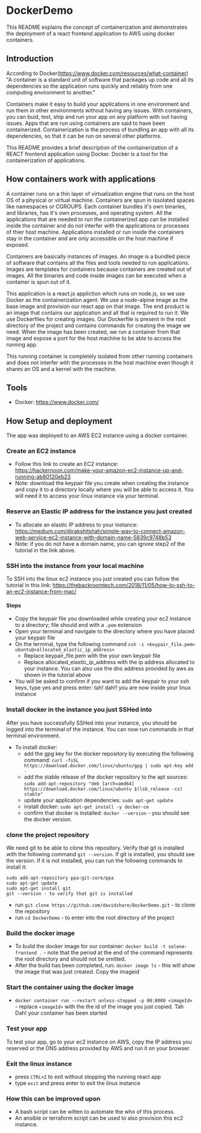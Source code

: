 # DockerDemo
This README explains the concept of containerization and demonstrates the deployment of a react frontend application to AWS using docker containers.


## Introduction
According to Docker(https://www.docker.com/resources/what-container) "A container is a standard unit of software that packages up code and all its dependencies so the application runs quickly and reliably from one computing environment to another."

Containers make it easy to build your applications in one environment and run them in other environments without having any issues. With containers, you can buid, test, ship and run your app on any platform with out having issues. Apps that are run using containers are said to have been containerized. Containerization is the process of bundling an app with all its dependencies, so that it can be run on several other platforms. 

This README provides a brief description of the containerization of a REACT frontend application using Docker. Docker is a tool for the containerization of applications.

## How containers work with applications
A container runs on a thin layer of virtualization engine that runs on the host OS of a physical or virtual machine. Containers are spun in issolated spaces like namespaces or CGROUPS. Each container bundles it's own binaries, and libraries, has it's own processes, and operating system. All the applications that are needed to run the containerized app can be installed inside the container and do not interfer with the applications or processes of thier host machine. Applications installed or run inside the containers stay in the container and are only accessible on the host machine if exposed.

Containers are basically instances of images. An image is a bundled piece of software that contains all the files and tools needed to run applications. Images are templates for containers because containers are created out of images. All the binaries and code inside images can be executed when a container is spun out of it.

This application is a react.js appliction which runs on node.js, so we use Docker as the containerization agent. We use a node-alpine image as the base image and provision our react app on that image. The end product is an image that contains our application and all that is required to run it. We use Dockerfiles for creating images. Our Dockerfile is present in the root directory of the project and contains commands for creating the image we need. When the image has been created, we run a container from that image and expose a port for the host machine to be able to access the running app.

This running container is completely isolated from other running containers and does not interfer with the processes in the host machine even though it shares an OS and a kernel with the machine.

## Tools
- Docker: https://www.docker.com/


## How Setup and deployment
The app was deployed to an AWS EC2 instance using a docker container.


### Create an EC2 instance
- Follow this link to create an EC2 instance: https://hackernoon.com/make-your-amazon-ec2-instance-up-and-running-ab80120eb23
- Note: download the keypair file you create when creating the instance and copy it to a directory locally where you will be able to access it. You will need it to access your linux instance via your terminal.
  

### Reserve an Elastic IP address for the instance you just created
- To allocate an elastic IP address to your instance: https://medium.com/@rakshitshah/simple-way-to-connect-amazon-web-service-ec2-instance-with-domain-name-5839c9748b53
- Note: if you do not have a domain name, you can ignore step2 of the tutorial in the link above.


### SSH into the instance from your local machine
To SSH into the linux ec2 instance you just created you can follow the tutorial in this link: https://thebackroomtech.com/2018/11/05/how-to-ssh-to-an-ec2-instance-from-mac/
  #### Steps
  - Copy the keypair file you downloaded while creating your ec2 instance to a directory; file should end with a `.pem` extension
  - Open your terminal and navigate to the directory where you have placed your keypair file
  - On the terminal, type the following command `ssh -i <keypair_file.pem> ubuntu@<allocated_elastic_ip_address>` 
    - Replace keypair_file.pem with the your own keypair file
    - Replace allocated_elastic_ip_address with the ip address allocated to your instance. You can also use the dns address provided by aws as shown in the tutorial above
  - You will be asked to confirm if you want to add the keypair to your ssh keys, type yes and press enter: tah! dah!! you are now inside your linux instance


### Install docker in the instance you just SSHed into
After you have successfully SSHed into your instance, you should be logged into the terminal of the instance. You can now run commands in that terminal environment.
- To install docker:
  - add the gpg key for the docker repository by executing the following command: `curl -fsSL https://download.docker.com/linux/ubuntu/gpg | sudo apt-key add -`
  - add the stable release of the docker repository to the apt sources: `sudo add-apt-repository "deb [arch=amd64] https://download.docker.com/linux/ubuntu $(lsb_release -cs) stable"`
  - update your application dependencies: `sudo apt-get update`
  - install docker: `sudo apt-get install -y docker-ce`
  - confirm that docker is installed: `docker --version` - you should see the docker version. 


### clone the project repository
We need git to be able to clone this repository. Verify that git is installed with the following command `git --version`. If git is installed, you should see the version. If it is not installed, you can run the following commands to install it:

    sudo add-apt-repository ppa:git-core/ppa
    sudo apt-get update
    sudo apt-get install git
    git --version - to verify that git is installed
- run `git clone https://github.com/davidshare/DockerDemo.git` - to clone the repository
- run `cd DockerDemo` - to enter into the root directory of the project


### Build the docker image
- To build the docker image for our container: `docker build -t selene-frontend .` - note that the period at the end of the command represents the root directory and should not be omitted.
- After the build has been completed, run: `docker image ls` - this will show the image that was just created. Copy the imageid


### Start the container using the docker image
- `docker container run --restart unless-stopped -p 80:8080 <imageId>` - replace `<imageId>` with the the id of the image you just copied. Tah Dah! your container has been started


### Test your app
To test your app, go to your ec2 instance on AWS, copy the IP address you reserved or the DNS address provided by AWS and run it on your browser.

### Exit the linux instance
- press `CTRL+Z` to exit without stopping the running react app
- type `exit` and press enter to exit the linux instance

### How this can be improved upon
- A bash script can be witten to automate the who of this process.
- An ansible or terraform script can be used to also provision this ec2 instance.

